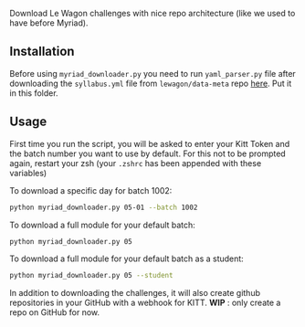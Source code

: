 Download Le Wagon challenges with nice repo architecture (like we used to have before Myriad).

## Installation
Before using `myriad_downloader.py` you need to run `yaml_parser.py` file after downloading the `syllabus.yml`
file from `lewagon/data-meta` repo [here](https://github.com/lewagon/data-meta/blob/master/syllabus.yml). Put it in this folder.

## Usage
First time you run the script, you will be asked to enter your Kitt Token and the batch number you want to use by default.
For this not to be prompted again, restart your zsh (your `.zshrc` has been appended with these variables)

To download a specific day for batch 1002:
```bash
python myriad_downloader.py 05-01 --batch 1002
```

To download a full module for your default batch:
```bash
python myriad_downloader.py 05
```

To download a full module for your default batch as a student:
```bash
python myriad_downloader.py 05 --student
```
In addition to downloading the challenges, it will also create github repositories in your GitHub with a webhook for KITT. __WIP__ : only create a repo on GitHub for now.

